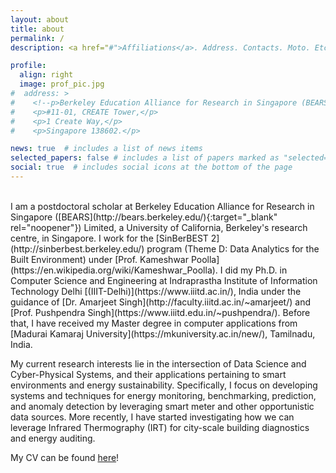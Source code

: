```yaml
---
layout: about
title: about
permalink: /
description: <a href="#">Affiliations</a>. Address. Contacts. Moto. Etc.

profile:
  align: right
  image: prof_pic.jpg
#  address: >
#    <!--p>Berkeley Education Alliance for Research in Singapore (BEARS) Limited</p-->	
#    <p>#11-01, CREATE Tower,</p>
#    <p>1 Create Way,</p>	
#    <p>Singapore 138602.</p>  	

news: true  # includes a list of news items
selected_papers: false # includes a list of papers marked as "selected={true}"
social: true  # includes social icons at the bottom of the page
---
```

<br>
I am a postdoctoral scholar at Berkeley Education Alliance for Research in Singapore ([BEARS](http://bears.berkeley.edu/){:target="_blank" rel="noopener"}) Limited, a University of California, Berkeley's research centre, in Singapore. I work for the [SinBerBEST 2](http://sinberbest.berkeley.edu/) program (Theme D: Data Analytics for the Built Environment) under [Prof. Kameshwar Poolla](https://en.wikipedia.org/wiki/Kameshwar_Poolla). I did my Ph.D. in Computer Science and Engineering at Indraprastha Institute of Information Technology Delhi
[(IIIT-Delhi)](https://www.iiitd.ac.in/), India under the guidance of [Dr. Amarjeet Singh](http://faculty.iiitd.ac.in/~amarjeet/) and [Prof. Pushpendra Singh](https://www.iiitd.edu.in/~pushpendra/). Before that, I have received my Master degree in computer applications from [Madurai Kamaraj University](https://mkuniversity.ac.in/new/), Tamilnadu, India.

My current research interests lie in the intersection of Data Science and Cyber-Physical Systems, and their applications pertaining to smart environments and energy sustainability. Specifically, I focus on developing systems and techniques for energy monitoring, benchmarking, prediction, and anomaly detection by leveraging smart meter and other opportunistic data sources. More recently, I have started investigating how we can leverage Infrared Thermography (IRT) for city-scale building diagnostics and energy auditing.

My CV can be found [here](../assets/pdf/samy_cv.pdf)!
